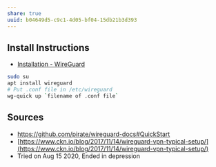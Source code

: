 ```yaml
---
share: true
uuid: b04649d5-c9c1-4d05-bf04-15db21b3d393
---
```


## Install Instructions

* [Installation - WireGuard](https://www.wireguard.com/install/)

``` bash
sudo su
apt install wireguard
# Put .conf file in /etc/wireguard
wg-quick up `filename of .conf file` 
```


## Sources

*   https://github.com/pirate/wireguard-docs#QuickStart
*   [https://www.ckn.io/blog/2017/11/14/wireguard-vpn-typical-setup/](https://www.ckn.io/blog/2017/11/14/wireguard-vpn-typical-setup/)
*   Tried on Aug 15 2020, Ended in depression
